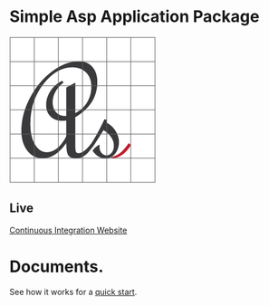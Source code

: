 # Simple Asp Application Package

![Gunes SAHIN](docs/media/favicon.png)

## Live

[Continuous Integration Website](https://gunessahin-asp.gear.host)

# Documents.


See how it works for a [quick start](docs/README.md).